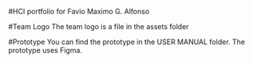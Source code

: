 #HCI portfolio for Favio Maximo G. Alfonso

#Team Logo
The team logo is a file in the assets folder 

#Prototype
You can find the prototype in the USER MANUAL folder. The prototype uses Figma.
